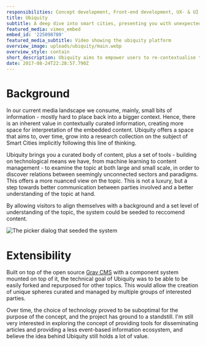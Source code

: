 ```yaml
---
responsibilities: Concept development, Front-end development, UX- & UI design
title: Ubiquity
subtitle: A deep dive into smart cities, presenting you with unexpected information
featured_media: vimeo_embed
embed_id: '225098789'
featured_media_subtitle: Video showing the ubiquity platform
overview_image: uploads/ubiquity/main.webp
overview_style: contain
short_description: Ubiquity aims to empower users to re-contextualise the information they gained on a specific topic, by providing a platform that provides a set of tools to dissect information and engage with other people invested in the topic
date: 2017-08-24T22:28:57.790Z
---
```

# Background

In our current media landscape we consume, mainly, small bits of
information - mostly hard to place back into a bigger context. Hence, there
is an inherent value in contextually curated information, creating more
space for interpretation of the embedded content. Ubiquity offers a space
that aims to, over time, grow into a research collection on the subject
of Smart Cities implicitly following this line of thinking.


Ubiquity brings you a curated body of content, plus a set of tools -
building on technological means we have, from machine learning to content
management - to examine the topic at both large and small scale, in order
to discover relations between seemingly unconnected sectors and paradigms.
This offers a more nuanced view on the topic. This is not a luxury, but a
step towards better communication between parties involved and a better
understanding of the topic at hand.

By allowing visitors to align themselves with a background and a set level of understanding of the topic, the system could be seeded to reccomend content.

![The picker dialog that seeded the system](uploads/ubiquity/picker.webp)

# Extensibility

Built on top of the open source [Grav CMS](https://getgrav.org/) with a component system mounted on top of it, the technical goal of Ubiquity was to be able to be easily forked and repurposed for other topics. This would allow the creation of unique spheres curated and managed by multiple groups of interested parties.

Over time, the choice of technology proved to be suboptimal for the purpose of the concept, and the project has ground to a standstill. I'm still very interested in exploring the concept of providing tools for disseminating articles and providing a less event-based information ecosystem, and believe the idea behind Ubiquity still holds a lot of value.